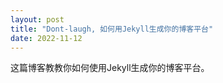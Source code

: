 ```yaml
---
layout: post
title: "Dont-laugh, 如何用Jekyll生成你的博客平台"
date: 2022-11-12
---
```


这篇博客教教你如何使用Jekyll生成你的博客平台。